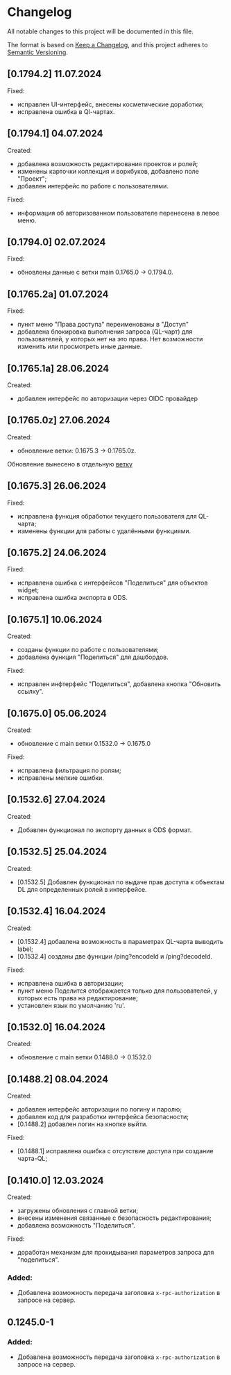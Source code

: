 # Changelog

All notable changes to this project will be documented in this file.

The format is based on [Keep a Changelog](https://keepachangelog.com/en/1.1.0/),
and this project adheres to [Semantic Versioning](https://semver.org/spec/v2.0.0.html).

## [0.1794.2] 11.07.2024

Fixed:

- исправлен UI-интерфейс, внесены косметические доработки;
- исправлена ошибка в Ql-чартах.

## [0.1794.1] 04.07.2024

Created:

- добавлена возможность редактирования проектов и ролей;
- изменены карточки коллекция и воркбуков, добавлено поле "Проект";
- добавлен интерфейс по работе с пользователями.

Fixed:

- информация об авторизованном пользователе перенесена в левое меню.

## [0.1794.0] 02.07.2024

Fixed:

- обновлены данные с ветки main 0.1765.0 -> 0.1794.0.


## [0.1765.2a] 01.07.2024

Fixed:

- пункт меню "Права доступа" переименованы в "Доступ"
- добавлена блокировка выполнения запроса (QL-чарт) для пользователей, у которых нет на это права. Нет возможности изменить или просмотреть иные данные.

## [0.1765.1a] 28.06.2024

Created:

- добавлен интерфейс по авторизации через OIDC провайдер

## [0.1765.0z] 27.06.2024

Created:

- обновление ветки: 0.1675.3 -> 0.1765.0z. 

Обновление вынесено в отдельную [ветку](https://github.com/akrasnov87/datalens-ui/tree/zitadel)

## [0.1675.3] 26.06.2024

Fixed:

- исправлена функция обработки текущего пользователя для QL-чарта;
- изменены функции для работы с удалёнными функциями.

## [0.1675.2] 24.06.2024

Fixed:

- исправлена ошибка с интерфейсов "Поделиться" для объектов widget;
- исправлена ошибка экспорта в ODS.

## [0.1675.1] 10.06.2024

Created:

- созданы функции по работе с пользователями;
- добавлена функция "Поделиться" для дашбордов.

Fixed:

- исправлен инфтерфейс "Поделиться", добавлена кнопка "Обновить ссылку".

## [0.1675.0] 05.06.2024

Created:

- обновление с main ветки 0.1532.0 -> 0.1675.0

Fixed:

- исправлена фильтрация по ролям;
- исправлены мелкие ошибки.

## [0.1532.6] 27.04.2024

Created:

- Добавлен функционал по экспорту данных в ODS формат.

## [0.1532.5] 25.04.2024

Created:

- [0.1532.5] Добавлен функционал по выдаче прав доступа к объектам DL для определенных ролей в интерфейсе.

## [0.1532.4] 16.04.2024

Created:

- [0.1532.4] добавлена возможность в параметрах QL-чарта выводить label;
- [0.1532.4] созданы две функции /ping?encodeId и /ping?decodeId.

Fixed:

- исправлена ошибка в авторизации;
- пункт меню Поделится отображается только для пользователей, у которых есть права на редактирование;
- установлен язык по умолчанию 'ru'.

## [0.1532.0] 16.04.2024

Created:

- обновление с main ветки 0.1488.0 -> 0.1532.0

## [0.1488.2] 08.04.2024

Created:

- добавлен интерфейс авторизации по логину и паролю;
- добавлен код для разработки интерфейса безопасности;
- [0.1488.2] добавлен логин на кнопке выйти.

Fixed:

- [0.1488.1] исправлена ошибка с отсутствие доступа при создание чарта-QL;

## [0.1410.0] 12.03.2024

Created:

- загружены обновления с главной ветки;
- внесены изменения связанные с безопасность редактирования;
- добавлена возможность "Поделиться".

Fixed:

- доработан механизм для прокидывания параметров запроса для "поделиться".

### Added:
* Добавлена возможность передача заголовка `x-rpc-authorization` в запросе на сервер.

## 0.1245.0-1

### Added:
* Добавлена возможность передача заголовка `x-rpc-authorization` в запросе на сервер.